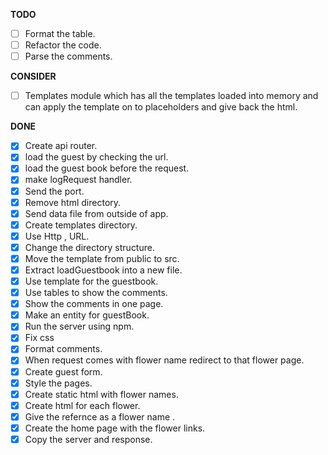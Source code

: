 **TODO**

- [ ] Format the table.
- [ ] Refactor the code.
- [ ] Parse the comments.

**CONSIDER**

- [ ] Templates module which has all the templates loaded into memory and can apply the template on to placeholders and give back the html.

**DONE**

- [x] Create api router.
- [x] load the guest by checking the url.
- [x] load the guest book before the request.
- [x] make logRequest handler.
- [x] Send the port.
- [x] Remove html directory.
- [x] Send data file from outside of app.
- [x] Create templates directory.
- [x] Use Http , URL.
- [x] Change the directory structure.
- [x] Move the template from public to src.
- [x] Extract loadGuestbook into a new file.
- [x] Use template for the guestbook.
- [x] Use tables to show the comments.
- [x] Show the comments in one page.
- [x] Make an entity for guestBook.
- [x] Run the server using npm.
- [x] Fix css
- [x] Format comments.
- [x] When request comes with flower name redirect to that flower page.
- [x] Create guest form.
- [x] Style the pages.
- [x] Create static html with flower names.
- [x] Create html for each flower.
- [x] Give the refernce as a flower name .
- [x] Create the home page with the flower links.
- [x] Copy the server and response.
